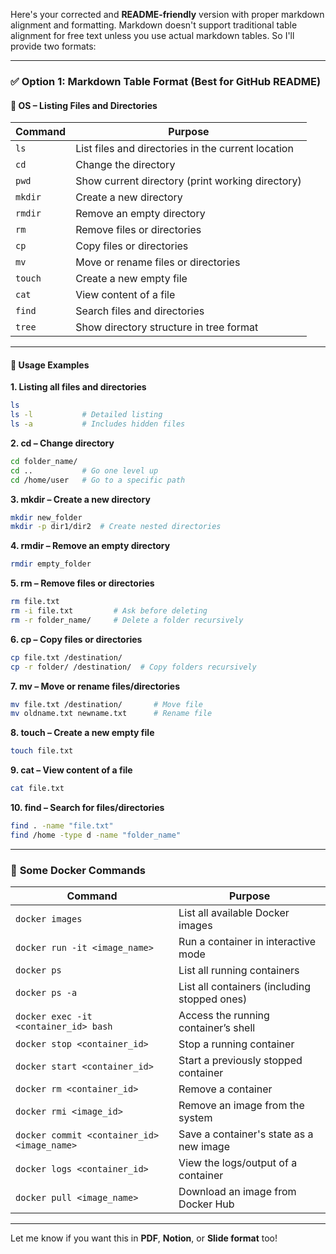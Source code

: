 Here's your corrected and **README-friendly** version with proper markdown alignment and formatting. Markdown doesn't support traditional table alignment for free text unless you use actual markdown tables. So I'll provide two formats:

---

### ✅ **Option 1: Markdown Table Format** (Best for GitHub README)

#### 🔹 **OS – Listing Files and Directories**

| **Command** | **Purpose** |
|-------------|-------------|
| `ls` | List files and directories in the current location |
| `cd` | Change the directory |
| `pwd` | Show current directory (print working directory) |
| `mkdir` | Create a new directory |
| `rmdir` | Remove an empty directory |
| `rm` | Remove files or directories |
| `cp` | Copy files or directories |
| `mv` | Move or rename files or directories |
| `touch` | Create a new empty file |
| `cat` | View content of a file |
| `find` | Search files and directories |
| `tree` | Show directory structure in tree format |

---

#### 🔹 **Usage Examples**

**1. Listing all files and directories**
```bash
ls
ls -l           # Detailed listing
ls -a           # Includes hidden files
```

**2. cd – Change directory**
```bash
cd folder_name/ 
cd ..           # Go one level up
cd /home/user   # Go to a specific path
```

**3. mkdir – Create a new directory**
```bash
mkdir new_folder
mkdir -p dir1/dir2  # Create nested directories
```

**4. rmdir – Remove an empty directory**
```bash
rmdir empty_folder
```

**5. rm – Remove files or directories**
```bash
rm file.txt
rm -i file.txt         # Ask before deleting
rm -r folder_name/     # Delete a folder recursively
```

**6. cp – Copy files or directories**
```bash
cp file.txt /destination/
cp -r folder/ /destination/  # Copy folders recursively
```

**7. mv – Move or rename files/directories**
```bash
mv file.txt /destination/       # Move file
mv oldname.txt newname.txt      # Rename file
```

**8. touch – Create a new empty file**
```bash
touch file.txt
```

**9. cat – View content of a file**
```bash
cat file.txt
```

**10. find – Search for files/directories**
```bash
find . -name "file.txt"
find /home -type d -name "folder_name"
```

---

### 🐳 **Some Docker Commands**

| **Command** | **Purpose** |
|-------------|-------------|
| `docker images` | List all available Docker images |
| `docker run -it <image_name>` | Run a container in interactive mode |
| `docker ps` | List all running containers |
| `docker ps -a` | List all containers (including stopped ones) |
| `docker exec -it <container_id> bash` | Access the running container’s shell |
| `docker stop <container_id>` | Stop a running container |
| `docker start <container_id>` | Start a previously stopped container |
| `docker rm <container_id>` | Remove a container |
| `docker rmi <image_id>` | Remove an image from the system |
| `docker commit <container_id> <image_name>` | Save a container's state as a new image |
| `docker logs <container_id>` | View the logs/output of a container |
| `docker pull <image_name>` | Download an image from Docker Hub |

---

Let me know if you want this in **PDF**, **Notion**, or **Slide format** too!

